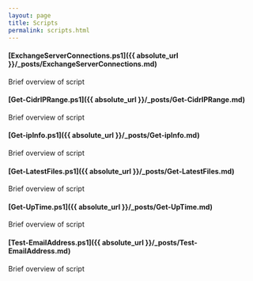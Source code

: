 ```yaml
---
layout: page
title: Scripts
permalink: scripts.html
---
```


#### [ExchangeServerConnections.ps1]({{ absolute_url }}/_posts/ExchangeServerConnections.md)
Brief overview of script

#### [Get-CidrIPRange.ps1]({{ absolute_url }}/_posts/Get-CidrIPRange.md)
Brief overview of script

#### [Get-ipInfo.ps1]({{ absolute_url }}/_posts/Get-ipInfo.md)
Brief overview of script

#### [Get-LatestFiles.ps1]({{ absolute_url }}/_posts/Get-LatestFiles.md)
Brief overview of script

#### [Get-UpTime.ps1]({{ absolute_url }}/_posts/Get-UpTime.md)
Brief overview of script

#### [Test-EmailAddress.ps1]({{ absolute_url }}/_posts/Test-EmailAddress.md)
Brief overview of script

